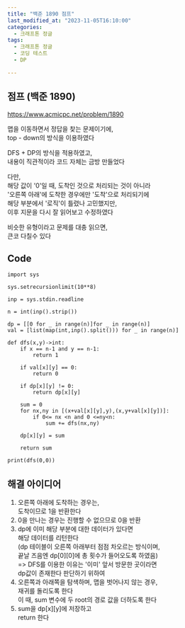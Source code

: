 ```yaml
---
title: "백준 1890 점프"
last_modified_at: "2023-11-05T16:10:00"
categories:
  - 크래프톤 정글
tags:
  - 크래프톤 정글
  - 코딩 테스트
  - DP

---
```


## 점프 (백준 1890)
  <https://www.acmicpc.net/problem/1890>

  맵을 이동하면서 정답을 찾는 문제이기에,<br>
  top - down의 방식을 이용하였다<br>

  DFS + DP의 방식을 적용하였고,<br>
  내용이 직관적이라 코드 자체는 금방 만들었다<br>

  다만,<br>
  해당 값이 '0'일 때, 도착인 것으로 처리되는 것이 아니라<br>
  '오른쪽 아래'에 도착한 경우에만 '도착'으로 처리되기에<br>
  해당 부분에서 '로직'이 틀렸나 고민했지만,<br>
  이후 지문을 다시 잘 읽어보고 수정하였다<br>

  비슷한 유형이라고 문제를 대충 읽으면,<br>
  큰코 다칠수 있다<br>

## Code
```
import sys

sys.setrecursionlimit(10**8)

inp = sys.stdin.readline

n = int(inp().strip())

dp = [[0 for _ in range(n)]for _ in range(n)]
val = [list(map(int,inp().split())) for _ in range(n)]

def dfs(x,y)->int:
    if x == n-1 and y == n-1:
        return 1
    
    if val[x][y] == 0:
        return 0

    if dp[x][y] != 0:
        return dp[x][y]

    sum = 0
    for nx,ny in [(x+val[x][y],y),(x,y+val[x][y])]:
        if 0<= nx <n and 0 <=ny<n:
            sum += dfs(nx,ny)

    dp[x][y] = sum 

    return sum

print(dfs(0,0))

```

## 해결 아이디어
  1. 오른쪽 아래에 도착하는 경우는,<br>
  도착이므로 1을 반환한다
  2. 0을 만나는 경우는 진행할 수 없으므로 0을 반환<br>
  3. dp에 이미 해당 부분에 대한 데이터가 있다면<br>
    해당 데이터를 리턴한다<br>
    (dp 테이블이 오른쪽 아래부터 점점 차오르는 방식이며,<br>
    끝날 즈음엔 dp[0][0]에 총 횟수가 들어오도록 하였음)<br>
    => DFS를 이용한 이유는 '이미' 앞서 방문한 곳이라면<br>
    dp값이 존재한다 판단하기 위하여
  4. 오른쪽과 아래쪽을 탐색하며, 맵을 벗어나지 않는 경우,<br>
    재귀를 돌리도록 한다<br>
    이 때, sum 변수에 두 root의 경로 값을 더하도록 한다
  5. sum을 dp[x][y]에 저장하고<br>
    return 한다<br>
  
